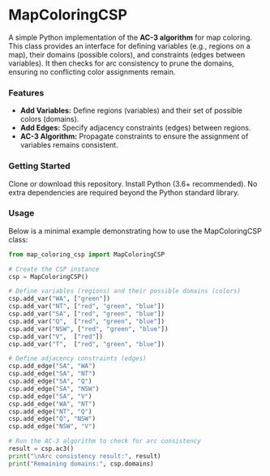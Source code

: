 # MapColoringCSP

A simple Python implementation of the **AC-3 algorithm** for map coloring. This class provides an interface for defining variables (e.g., regions on a map), their domains (possible colors), and constraints (edges between variables). It then checks for arc consistency to prune the domains, ensuring no conflicting color assignments remain.

### Features

- **Add Variables:** Define regions (variables) and their set of possible colors (domains).
- **Add Edges:** Specify adjacency constraints (edges) between regions.
- **AC-3 Algorithm:** Propagate constraints to ensure the assignment of variables remains consistent.

### Getting Started
Clone or download this repository.
Install Python (3.6+ recommended).
No extra dependencies are required beyond the Python standard library.

### Usage

Below is a minimal example demonstrating how to use the MapColoringCSP class:

```python
from map_coloring_csp import MapColoringCSP

# Create the CSP instance
csp = MapColoringCSP()

# Define variables (regions) and their possible domains (colors)
csp.add_var("WA", ["green"])
csp.add_var("NT", ["red", "green", "blue"])
csp.add_var("SA", ["red", "green", "blue"])
csp.add_var("Q",  ["red", "green", "blue"])
csp.add_var("NSW", ["red", "green", "blue"])
csp.add_var("V",  ["red"])
csp.add_var("T",  ["red", "green", "blue"])

# Define adjacency constraints (edges)
csp.add_edge("SA", "WA")
csp.add_edge("SA", "NT")
csp.add_edge("SA", "Q")
csp.add_edge("SA", "NSW")
csp.add_edge("SA", "V")
csp.add_edge("WA", "NT")
csp.add_edge("NT", "Q")
csp.add_edge("Q", "NSW")
csp.add_edge("NSW", "V")

# Run the AC-3 algorithm to check for arc consistency
result = csp.ac3()
print("\nArc consistency result:", result)
print("Remaining domains:", csp.domains)
```
